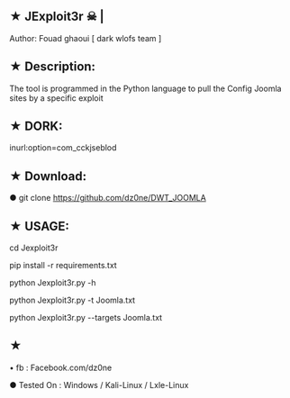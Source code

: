 
## ★ JExploit3r ☠ | 

   Author: Fouad ghaoui [ dark wlofs team ]

## ★ Description:

The tool is programmed in the Python language to pull the Config Joomla sites by a specific exploit

## ★ DORK:

inurl:option=com_cckjseblod

## ★ Download:

● git clone https://github.com/dz0ne/DWT_JOOMLA

## ★ USAGE:

cd Jexploit3r

pip install -r requirements.txt

python Jexploit3r.py -h

python Jexploit3r.py -t Joomla.txt

python Jexploit3r.py --targets Joomla.txt


## ★ 
• fb : Facebook.com/dz0ne

● Tested On : Windows / Kali-Linux / Lxle-Linux

